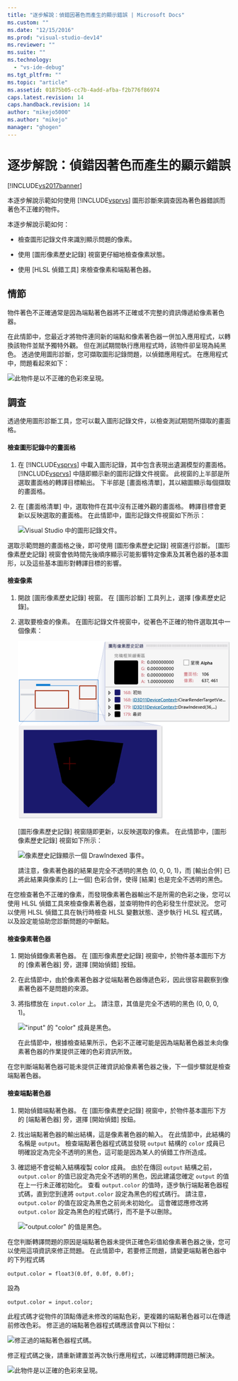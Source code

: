 ```yaml
---
title: "逐步解說：偵錯因著色而產生的顯示錯誤 | Microsoft Docs"
ms.custom: ""
ms.date: "12/15/2016"
ms.prod: "visual-studio-dev14"
ms.reviewer: ""
ms.suite: ""
ms.technology: 
  - "vs-ide-debug"
ms.tgt_pltfrm: ""
ms.topic: "article"
ms.assetid: 01875b05-cc7b-4add-afba-f2b776f86974
caps.latest.revision: 14
caps.handback.revision: 14
author: "mikejo5000"
ms.author: "mikejo"
manager: "ghogen"
---
```

# 逐步解說：偵錯因著色而產生的顯示錯誤
[!INCLUDE[vs2017banner](../code-quality/includes/vs2017banner.md)]

本逐步解說示範如何使用 [!INCLUDE[vsprvs](../code-quality/includes/vsprvs_md.md)] 圖形診斷來調查因為著色器錯誤而著色不正確的物件。  
  
 本逐步解說示範如何：  
  
-   檢查圖形記錄文件來識別顯示問題的像素。  
  
-   使用 \[圖形像素歷史記錄\] 視窗更仔細地檢查像素狀態。  
  
-   使用 \[HLSL 偵錯工具\] 來檢查像素和端點著色器。  
  
## 情節  
 物件著色不正確通常是因為端點著色器將不正確或不完整的資訊傳遞給像素著色器。  
  
 在此情節中，您最近才將物件連同新的端點和像素著色器一併加入應用程式，以轉換該物件並賦予獨特外觀。 但在測試期間執行應用程式時，該物件卻呈現為純黑色。 透過使用圖形診斷，您可擷取圖形記錄問題，以偵錯應用程式。 在應用程式中，問題看起來如下：  
  
 ![此物件是以不正確的色彩來呈現。](~/debugger/graphics/media/gfx_diag_demo_render_error_shader_problem.png "gfx\_diag\_demo\_render\_error\_shader\_problem")  
  
## 調查  
 透過使用圖形診斷工具，您可以載入圖形記錄文件，以檢查測試期間所擷取的畫面格。  
  
#### 檢查圖形記錄中的畫面格  
  
1.  在 [!INCLUDE[vsprvs](../code-quality/includes/vsprvs_md.md)] 中載入圖形記錄，其中包含表現出遺漏模型的畫面格。[!INCLUDE[vsprvs](../code-quality/includes/vsprvs_md.md)] 中隨即顯示新的圖形記錄文件視窗。 此視窗的上半部是所選取畫面格的轉譯目標輸出。 下半部是 \[畫面格清單\]，其以縮圖顯示每個擷取的畫面格。  
  
2.  在 \[畫面格清單\] 中，選取物件在其中沒有正確外觀的畫面格。 轉譯目標會更新以反映選取的畫面格。 在此情節中，圖形記錄文件視窗如下所示：  
  
     ![Visual Studio 中的圖形記錄文件。](~/debugger/graphics/media/gfx_diag_demo_render_error_shader_step_1.png "gfx\_diag\_demo\_render\_error\_shader\_step\_1")  
  
 選取示範問題的畫面格之後，即可使用 \[圖形像素歷史記錄\] 視窗進行診斷。 \[圖形像素歷史記錄\] 視窗會依時間先後順序顯示可能影響特定像素及其著色器的基本圖形，以及這些基本圖形對轉譯目標的影響。  
  
#### 檢查像素  
  
1.  開啟 \[圖形像素歷史記錄\] 視窗。 在 \[圖形診斷\] 工具列上，選擇 \[像素歷史記錄\]。  
  
2.  選取要檢查的像素。 在圖形記錄文件視窗中，從著色不正確的物件選取其中一個像素：  
  
     ![選取像素時會顯示關於其歷史記錄的資訊。](../debugger/media/gfx_diag_demo_render_error_shader_step_2.png "gfx\_diag\_demo\_render\_error\_shader\_step\_2")  
  
     \[圖形像素歷史記錄\] 視窗隨即更新，以反映選取的像素。 在此情節中，\[圖形像素歷史記錄\] 視窗如下所示：  
  
     ![像素歷史記錄顯示一個 DrawIndexed 事件。](~/debugger/graphics/media/gfx_diag_demo_render_error_shader_step_3.png "gfx\_diag\_demo\_render\_error\_shader\_step\_3")  
  
     請注意，像素著色器的結果是完全不透明的黑色 \(0, 0, 0, 1\)，而 \[輸出合併\] 已將此結果與像素的 \[上一個\] 色彩合併，使得 \[結果\] 也是完全不透明的黑色。  
  
 在您檢查著色不正確的像素，而發現像素著色器輸出不是所需的色彩之後，您可以使用 HLSL 偵錯工具來檢查像素著色器，並查明物件的色彩發生什麼狀況。 您可以使用 HLSL 偵錯工具在執行時檢查 HLSL 變數狀態、逐步執行 HLSL 程式碼，以及設定能協助您診斷問題的中斷點。  
  
#### 檢查像素著色器  
  
1.  開始偵錯像素著色器。 在 \[圖形像素歷史記錄\] 視窗中，於物件基本圖形下方的 \[像素著色器\] 旁，選擇 \[開始偵錯\] 按鈕。  
  
2.  在此情節中，由於像素著色器才從端點著色器傳遞色彩，因此很容易觀察到像素著色器不是問題的來源。  
  
3.  將指標放在 `input.color` 上。 請注意，其值是完全不透明的黑色 \(0, 0, 0, 1\)。  
  
     !["input" 的 "color" 成員是黑色。](~/debugger/graphics/media/gfx_diag_demo_render_error_shader_step_5.png "gfx\_diag\_demo\_render\_error\_shader\_step\_5")  
  
     在此情節中，根據檢查結果所示，色彩不正確可能是因為端點著色器並未向像素著色器的作業提供正確的色彩資訊所致。  
  
 在您判斷端點著色器可能未提供正確資訊給像素著色器之後，下一個步驟就是檢查端點著色器。  
  
#### 檢查端點著色器  
  
1.  開始偵錯端點著色器。 在 \[圖形像素歷史記錄\] 視窗中，於物件基本圖形下方的 \[端點著色器\] 旁，選擇 \[開始偵錯\] 按鈕。  
  
2.  找出端點著色器的輸出結構，這是像素著色器的輸入。 在此情節中，此結構的名稱是 `output`。 檢查端點著色器程式碼並發現 `output` 結構的 `color` 成員已明確設定為完全不透明的黑色，這可能是因為某人的偵錯工作所造成。  
  
3.  確認絕不會從輸入結構複製 color 成員。 由於在傳回 `output` 結構之前，`output.color` 的值已設定為完全不透明的黑色，因此建議您確定 `output` 的值在上一行未正確初始化。 查看 `output.color` 的值時，逐步執行端點著色器程式碼，直到您到達將 `output.color` 設定為黑色的程式碼行。 請注意，`output.color` 的值在設定為黑色之前尚未初始化。 這會確認應修改將 `output.color` 設定為黑色的程式碼行，而不是予以刪除。  
  
     !["output.color" 的值是黑色。](~/debugger/graphics/media/gfx_diag_demo_render_error_shader_step_7.png "gfx\_diag\_demo\_render\_error\_shader\_step\_7")  
  
 在您判斷轉譯問題的原因是端點著色器未提供正確色彩值給像素著色器之後，您可以使用這項資訊來修正問題。 在此情節中，若要修正問題，請變更端點著色器中的下列程式碼  
  
```  
output.color = float3(0.0f, 0.0f, 0.0f);  
```  
  
 設為  
  
```hlsl  
output.color = input.color;  
```  
  
 此程式碼才從物件的頂點傳遞未修改的端點色彩，更複雜的端點著色器可以在傳遞前修改色彩。 修正過的端點著色器程式碼應該會與以下相似：  
  
 ![修正過的端點著色器程式碼。](~/debugger/graphics/media/gfx_diag_demo_render_error_shader_step_8.png "gfx\_diag\_demo\_render\_error\_shader\_step\_8")  
  
 修正程式碼之後，請重新建置並再次執行應用程式，以確認轉譯問題已解決。  
  
 ![此物件是以正確的色彩來呈現。](~/debugger/graphics/media/gfx_diag_demo_render_error_shader_resolution.png "gfx\_diag\_demo\_render\_error\_shader\_resolution")